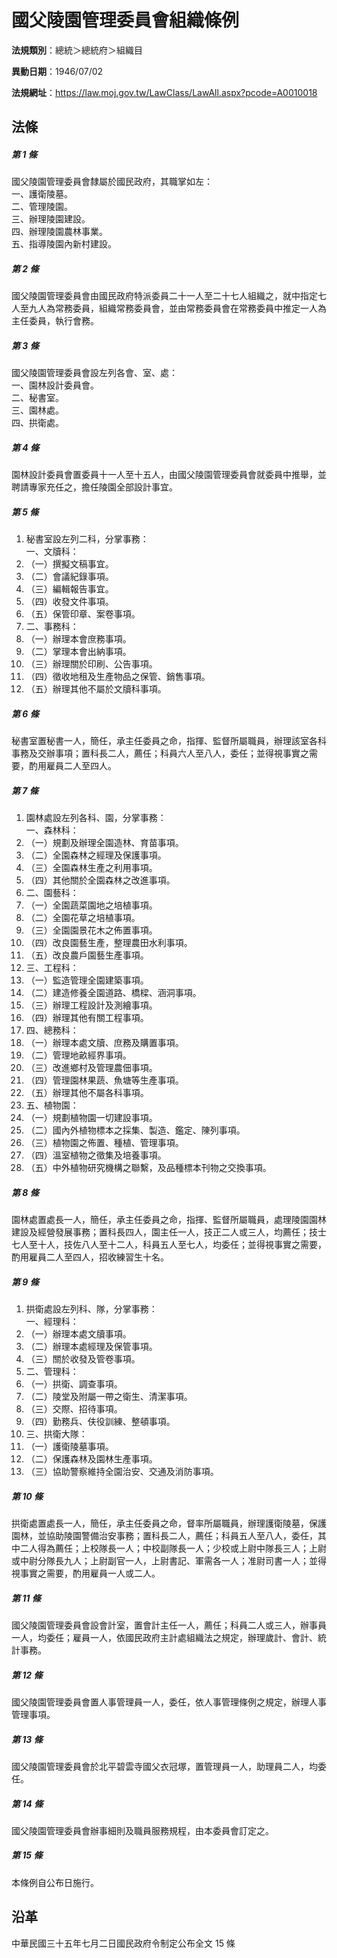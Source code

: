 # 國父陵園管理委員會組織條例



**法規類別**：總統＞總統府＞組織目

**異動日期**：1946/07/02  

**法規網址**：https://law.moj.gov.tw/LawClass/LawAll.aspx?pcode=A0010018



## 法條
##### 第 1 條
國父陵園管理委員會隸屬於國民政府，其職掌如左：  
一、護衛陵墓。  
二、管理陵園。  
三、辦理陵園建設。  
四、辦理陵園農林事業。  
五、指導陵園內新村建設。

##### 第 2 條
國父陵園管理委員會由國民政府特派委員二十一人至二十七人組織之，就中指定七人至九人為常務委員，組織常務委員會，並由常務委員會在常務委員中推定一人為主任委員，執行會務。

##### 第 3 條
國父陵園管理委員會設左列各會、室、處：  
一、園林設計委員會。  
二、秘書室。  
三、園林處。  
四、拱衛處。

##### 第 4 條
園林設計委員會置委員十一人至十五人，由國父陵園管理委員會就委員中推舉，並聘請專家充任之，擔任陵園全部設計事宜。

##### 第 5 條
1. 秘書室設左列二科，分掌事務：  
一、文牘科：
1. （一）撰擬文稿事宜。
1. （二）會議紀錄事項。
1. （三）編輯報告事宜。
1. （四）收發文件事項。
1. （五）保管印章、案卷事項。
1. 二、事務科：
1. （一）辦理本會庶務事項。
1. （二）掌理本會出納事項。
1. （三）辦理關於印刷、公告事項。
1. （四）徵收地租及生產物品之保管、銷售事項。
1. （五）辦理其他不屬於文牘科事項。

##### 第 6 條
秘書室置秘書一人，簡任，承主任委員之命，指揮、監督所屬職員，辦理該室各科事務及交辦事項；置科長二人，薦任；科員六人至八人，委任；並得視事實之需要，酌用雇員二人至四人。

##### 第 7 條
1. 園林處設左列各科、園，分掌事務：  
一、森林科：
1. （一）規劃及辦理全園造林、育苗事項。
1. （二）全園森林之經理及保護事項。
1. （三）全園森林生產之利用事項。
1. （四）其他關於全園森林之改進事項。
1. 二、園藝科：
1. （一）全園蔬菜園地之培植事項。
1. （二）全園花草之培植事項。
1. （三）全園園景花木之佈置事項。
1. （四）改良園藝生產，整理農田水利事項。
1. （五）改良農戶園藝生產事項。
1. 三、工程科：
1. （一）監造管理全園建築事項。
1. （二）建造修養全園道路、橋樑、涵洞事項。
1. （三）辦理工程設計及測繪事項。
1. （四）辦理其他有關工程事項。
1. 四、總務科：
1. （一）辦理本處文牘、庶務及購置事項。
1. （二）管理地畝經界事項。
1. （三）改進鄉村及管理農佃事項。
1. （四）管理園林果蔬、魚塘等生產事項。
1. （五）辦理其他不屬各科事項。
1. 五、植物園：
1. （一）規劃植物園一切建設事項。
1. （二）國內外植物標本之採集、製造、鑑定、陳列事項。
1. （三）植物園之佈置、種植、管理事項。
1. （四）溫室植物之徵集及培養事項。
1. （五）中外植物研究機構之聯繫，及品種標本刊物之交換事項。

##### 第 8 條
園林處置處長一人，簡任，承主任委員之命，指揮、監督所屬職員，處理陵園園林建設及經營發展事務；置科長四人，園主任一人，技正二人或三人，均薦任；技士七人至十人，技佐八人至十二人，科員五人至七人，均委任；並得視事實之需要，酌用雇員二人至四人，招收練習生十名。

##### 第 9 條
1. 拱衛處設左列科、隊，分掌事務：  
一、經理科：
1. （一）辦理本處文牘事項。
1. （二）辦理本處經理及保管事項。
1. （三）關於收發及管卷事項。
1. 二、管理科：
1. （一）拱衛、調查事項。
1. （二）陵堂及附屬一帶之衛生、清潔事項。
1. （三）交際、招待事項。
1. （四）勤務兵、伕役訓練、整頓事項。
1. 三、拱衛大隊：
1. （一）護衛陵墓事項。
1. （二）保護森林及園林生產事項。
1. （三）協助警察維持全園治安、交通及消防事項。

##### 第 10 條
拱衛處置處長一人，簡任，承主任委員之命，督率所屬職員，辦理護衛陵墓，保護園林，並協助陵園警備治安事務；置科長二人，薦任；科員五人至八人，委任，其中二人得為薦任；上校隊長一人；中校副隊長一人；少校或上尉中隊長三人；上尉或中尉分隊長九人；上尉副官一人，上尉書記、軍需各一人；准尉司書一人；並得視事實之需要，酌用雇員一人或二人。

##### 第 11 條
國父陵園管理委員會設會計室，置會計主任一人，薦任；科員二人或三人，辦事員一人，均委任；雇員一人，依國民政府主計處組織法之規定，辦理歲計、會計、統計事務。

##### 第 12 條
國父陵園管理委員會置人事管理員一人，委任，依人事管理條例之規定，辦理人事管理事項。

##### 第 13 條
國父陵園管理委員會於北平碧雲寺國父衣冠塚，置管理員一人，助理員二人，均委任。

##### 第 14 條
國父陵園管理委員會辦事細則及職員服務規程，由本委員會訂定之。

##### 第 15 條
本條例自公布日施行。

## 沿革
中華民國三十五年七月二日國民政府令制定公布全文 15 條
